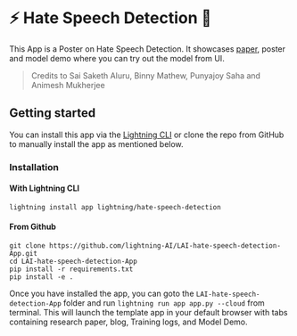 # ⚡ Hate Speech Detection 🔬

This App is a Poster on Hate Speech Detection.
It showcases [paper](https://arxiv.org/pdf/2004.06465.pdf), poster and model demo where you can try out the model from
UI.

> Credits to Sai Saketh Aluru, Binny Mathew, Punyajoy Saha and Animesh Mukherjee 

## Getting started

You can install this app via the [Lightning CLI](https://lightning.ai/lightning-docs/) or
clone the repo from GitHub to manually install the app as mentioned below.

### Installation

#### With Lightning CLI

`lightning install app lightning/hate-speech-detection`

#### From Github

```
git clone https://github.com/lightning-AI/LAI-hate-speech-detection-App.git
cd LAI-hate-speech-detection-App
pip install -r requirements.txt
pip install -e .
```

Once you have installed the app, you can goto the `LAI-hate-speech-detection-App` folder and
run `lightning run app app.py --cloud` from terminal.
This will launch the template app in your default browser with tabs containing research paper, blog, Training
logs, and Model Demo.
